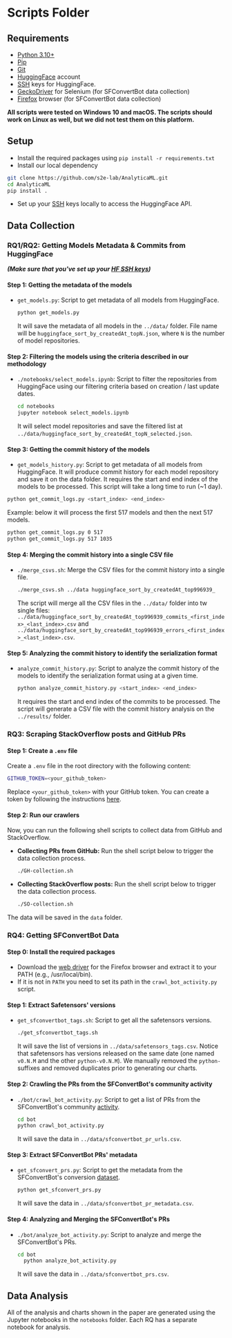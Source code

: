 # Scripts Folder

## Requirements
- [Python 3.10+](https://www.python.org/downloads/)
- [Pip](https://pip.pypa.io/en/stable/installation/)
- [Git](https://git-scm.com/downloads)
- [HuggingFace](https://huggingface.co/) account
- [SSH](https://huggingface.co/docs/hub/en/security-git-ssh) keys for HuggingFace.
- [GeckoDriver](https://github.com/mozilla/geckodriver/releases) for Selenium (for SFConvertBot data collection)
- [Firefox](https://www.mozilla.org/en-US/firefox/new/) browser (for SFConvertBot data collection)

**All scripts were tested on Windows 10 and macOS. The scripts should work on Linux as well, but we did not test them on this platform.**

## Setup
- Install the required packages using `pip install -r requirements.txt`
- Install our local dependency 
```bash
git clone https://github.com/s2e-lab/AnalyticaML.git
cd AnalyticaML
pip install .
```
- Set up your [SSH](https://huggingface.co/docs/hub/en/security-git-ssh) keys locally to access the HuggingFace API.

## Data Collection



### RQ1/RQ2: Getting Models Metadata & Commits from HuggingFace
***(Make sure that you've set up your [HF SSH keys](https://huggingface.co/docs/hub/en/security-git-ssh))***

#### Step 1: Getting the metadata of the models
- `get_models.py`: Script to get metadata of all models from HuggingFace. 
  ```bash
  python get_models.py
  ```
  It will save the metadata of all models in the `../data/` folder.
  File name will be `huggingface_sort_by_createdAt_topN.json`, where `N` is the number of model repositories.

#### Step 2: Filtering the models using the criteria described in our methodology
- `./notebooks/select_models.ipynb`: Script to filter the repositories from HuggingFace using our filtering criteria based on creation / last update dates. 
  ```bash
  cd notebooks
  jupyter notebook select_models.ipynb
  ```
  It will select model repositories and save the filtered list at `../data/huggingface_sort_by_createdAt_topN_selected.json`.   
  
#### Step 3: Getting the commit history of the models
- `get_models_history.py`: Script to get metadata of all models from HuggingFace. 
It will produce commit history for each model repository and save it on the data folder. 
It requires the start and end index of the models to be processed. This script will take a long time to run (~1 day).
```bash
python get_commit_logs.py <start_index> <end_index>
```
Example: below it will process the first 517 models and then the next 517 models.
```bash
python get_commit_logs.py 0 517
python get_commit_logs.py 517 1035 
```
    
#### Step 4: Merging the commit history into a single CSV file
- `./merge_csvs.sh`: Merge the CSV files for the commit history into a single file.
  ```bash
  ./merge_csvs.sh ../data huggingface_sort_by_createdAt_top996939_
  ```
  The script will merge all the CSV files in the `../data/` folder into tw single files:
`../data/huggingface_sort_by_createdAt_top996939_commits_<first_index>_<last_index>.csv`
and `../data/huggingface_sort_by_createdAt_top996939_errors_<first_index>_<last_index>.csv`.
    
#### Step 5: Analyzing the commit history to identify the serialization format
- `analyze_commit_history.py`: Script to analyze the commit history of the models to identify the serialization format using at a given time.
  ```bash
  python analyze_commit_history.py <start_index> <end_index>
  ```
  It requires the start and end index of the commits to be processed.
  The script will generate a CSV file with the commit history analysis on the `../results/` folder. 

### RQ3: Scraping StackOverflow posts and GitHub PRs

#### Step 1: Create a `.env` file
Create a `.env` file in the root directory with the following content:
```bash
GITHUB_TOKEN=<your_github_token>
```
Replace `<your_github_token>` with your GitHub token. 
You can create a token by following the instructions [here](https://docs.github.com/en/github/authenticating-to-github/keeping-your-account-and-data-secure/creating-a-personal-access-token).

#### Step 2: Run our crawlers

Now, you can run the following shell scripts to collect data from GitHub and StackOverflow.

- **Collecting PRs from GitHub:** Run the shell script below to trigger the data collection process.
    ```bash
    ./GH-collection.sh
    ```
- **Collecting StackOverflow posts:** Run the shell script below to trigger the data collection process.
    ```bash
    ./SO-collection.sh
    ```
The data will be saved in the `data` folder.

### RQ4: Getting SFConvertBot Data

#### Step 0: Install the required packages
- Download the [web driver](https://github.com/mozilla/geckodriver/releases) for the Firefox browser and extract it to your PATH (e.g., /usr/local/bin).
- If it is not in `PATH` you need to set its path in the `crawl_bot_activity.py` script.


#### Step 1: Extract Safetensors' versions 
- `get_sfconvertbot_tags.sh`: Script to get all the safetensors versions.
  ```bash
  ./get_sfconvertbot_tags.sh
  ```
  It will save the list of versions in `../data/safetensors_tags.csv`.
  Notice that safetensors has versions released on the same date (one named `v0.N.M` and the other `python-v0.N.M`). 
  We manually removed the `python-` suffixes and removed duplicates prior to generating our charts. 

#### Step 2: Crawling the PRs from the SFConvertBot's community activity
- `./bot/crawl_bot_activity.py`: Script to get a list of PRs from the SFConvertBot's community [activity](https://huggingface.co/SFconvertbot/activity/community).
  ```bash
  cd bot
  python crawl_bot_activity.py
  ```
  It will save the data in `../data/sfconvertbot_pr_urls.csv`.

#### Step 3: Extract SFConvertBot PRs' metadata 
- `get_sfconvert_prs.py`: Script to get the metadata from the SFConvertBot's conversion [dataset](https://huggingface.co/datasets/safetensors/conversions).
  ```bash
  python get_sfconvert_prs.py
  ```
  It will save the data in `../data/sfconvertbot_pr_metadata.csv`.



#### Step 4: Analyzing and Merging the SFConvertBot's PRs
- `./bot/analyze_bot_activity.py`: Script to analyze and merge the SFConvertBot's PRs.
  ```bash
  cd bot
    python analyze_bot_activity.py
  ```
  It will save the data in `../data/sfconvertbot_prs.csv`.

## Data Analysis

All of the analysis and charts shown in the paper are generated using the Jupyter notebooks in the `notebooks` folder.
Each RQ has a separate notebook for analysis.

